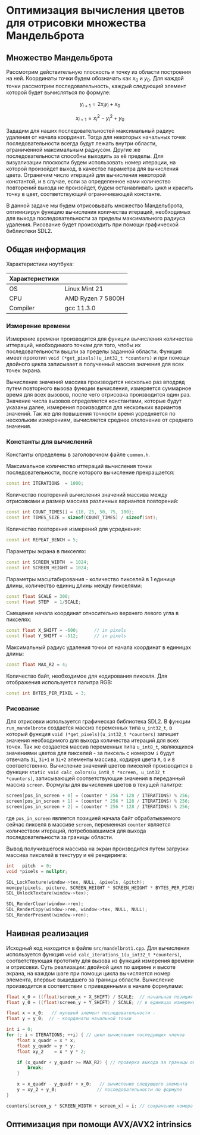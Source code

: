 # Оптимизация вычисления цветов для отрисовки множества Мандельброта

## Множество Мандельброта

Рассмотрим действительную плоскость и точку из области построения на ней. Координаты точки будем обозначать как $x_0$ и $y_0$. Для каждой точки рассмотрим последовательность, каждый следующий элемент которой будет вычисляться по формуле:

$$y_{i+1} = 2 x_i y_i + x_0$$

$$x_{i+1} = x_i^2 - y_i^2 + y_0$$

Зададим для наших последовательностей максимальный радиус удаления от начала координат. Тогда для некоторых начальных точек последовательности всегда будут лежать внутри области, ограниченной максимальным радиусом. Другие же последовательности способны выходить за её пределы. Для визуализации плоскости будем использовать номер итерации, на которой произойдет выход, в качестве параметра для вычисления цвета. Ограничим число итераций для вычисления некоторой константой, и в случае, если за определенное нами количество повторений выхода не произойдет, будем останавливать цикл и красить точку в цвет, соответствующий ограничивающей константе.

В данной задаче мы будем отрисовывать множество Мандельброта, оптимизируя функцию вычисления количества итераций, необходимых для выхода последовательности за пределы максимального радиуса удаления. Рисование будет происходить при помощи графической библиотеки SDL2.

## Общая информация

Характеристики ноутбука:

| Характеристики |                    |
|----------------|--------------------|
| OS             | Linux Mint 21      |
| CPU            | AMD Ryzen 7 5800H  |
| Compiler       | gcc 11.3.0         |

### Измерение времени

Измерение времени производится для функции вычисления количества иттераций, необходимого точкам для того, чтобы их последовательности вышли за пределы заданной области. Функция имеет прототип `void (*get_pixels)(u_int32_t *counters)` и при помощи двойного цикла записывает в полученный массив значения для всех точек экрана.

Вычисление значений массива производится несколько раз вподряд путем повторного вызова функции вычисления, измеряется суммарное время для всех вызовов, после чего отрисовка производится один раз. Значение числа вызовов определяется константами, которые будут указаны далее, измерения производятся для нескольких вариантов значений. Так же для повышения точности время усредняется по нескольким измерениям, вычисляется среднее отклонение от среднего значения. 

### Константы для вычислений
Константы определены в заголовочном файле `common.h`.

Максимальное количество иттераций вычисления точки последовательности, после которого вычисление прекращается:

```c++
const int ITERATIONS  = 1000;
```

Количество повторений вычисления значений массива между отрисовками и размер массива различных вариантов повторений:
```c++
const int COUNT_TIMES[] = {10, 25, 50, 75, 100};
const int TIMES_SIZE = sizeof(COUNT_TIMES) / sizeof(int);
```
Количество повторения измерений для усреднения:

```c++
const int REPEAT_BENCH = 5;
```

Параметры экрана в пикселях:
```c++
const int SCREEN_WIDTH  = 1024;
const int SCREEN_HEIGHT = 1024;
```

Параметры масштабирования - количество пикселей в 1 единице длины, количество единиц длины между пикселями:
```c++
const float SCALE = 300;
const float STEP  = 1/SCALE;
```
Смещение начала координат относительно верхнего левого угла в пикселях:
```c++
const float X_SHIFT = -600;      // in pixels
const float Y_SHIFT = -512;      // in pixels
```
Максимальный радиус удаления точки от начала координат в единицах длины:
```c++
const float MAX_R2 = 4;
```
Количество байт, необходимое для кодирования пикселя. Для отображения используется палитра RGB:
```c++
const int BYTES_PER_PIXEL = 3;
```
### Рисование
Для отрисовки используется графическая библиотека SDL2. В функции `run_mandelbrote` создается массив переменных типа `u_int32_t`, в который функция `void (*get_pixels)(u_int32_t *counters)` запишет значения необходимого для выхода количества итераций для всех точек. Так же создается массив переменных типа `u_int8_t`, являющихся значениями цветов для пикселей - за пиксель с номером `i` будут отвечать `3i`, `3i+1` и `3i+2` элементы массива, кодируя цвета `R`, `G` и `B` соответственно. Вычисление значений цветов пикселей производится в функции `static void calc_colors(u_int8_t *screen, u_int32_t *counters)`, записывающей соответствующие значения в переданный массив `screen`. Формулы для вычисления цветов в текущей палитре:

```c++
screen[pos_in_screen + 0] = (counter * 256 * 128 / ITERATIONS) % 256;
screen[pos_in_screen + 1] = (counter * 256 * 128 / ITERATIONS) % 256;
screen[pos_in_screen + 2] = (counter * 256 * 128 / ITERATIONS) % 256;
```
где `pos_in_screen` является позицией начала байт обрабатываемого сейчас пикселя в массиве `screen`, переменная `counter` является количеством итераций, потребовавшимся для выхода последовательности за границы области.

Вывод получившегося массива на экран производится путем загрузки массива пикселей в текстуру и её рендеринга:

```c++
int   pitch  = 0;
void *pixels = nullptr;

SDL_LockTexture(window->tex, NULL, &pixels, &pitch);
memcpy(pixels, picture, SCREEN_HEIGHT * SCREEN_HEIGHT * BYTES_PER_PIXEL);
SDL_UnlockTexture(window->tex);

SDL_RenderClear(window->ren);
SDL_RenderCopy(window->ren, window->tex, NULL, NULL);
SDL_RenderPresent(window->ren);
```

## Наивная реализация

Исходный код находится в файле `src/mandelbrot1.cpp`. Для вычисления используется функция `void calc_iterations_1(u_int32_t *counters)`, соответствующая прототипу для вызова из функций измерения времени и отрисовки. Суть реализации: двойной цикл по ширине и высоте экрана, на каждом шаге при помощи цикла вычисляется номер элемента, впервые вышедшего за границы области. Вычисление производится в соответствии с приведенными в начале формулами:

```c++
float x_0 = ((float)screen_x + X_SHIFT) / SCALE;  // начальная позиция точки
float y_0 = ((float)screen_y + Y_SHIFT) / SCALE; // в единицах измерения длины

float x = x_0;   // нулевой элемент последовательности -
float y = y_0;  // - координаты начальной точки

int i = 0;
for (; i < ITERATIONS; ++i) { // цикл вычисления последующих членов
    float x_quadr = x * x;
    float y_quadr = y * y;
    float xy_2    = x * y * 2;

    if (x_quadr + y_quadr >= MAX_R2) { // проверка выхода за границы области
        break;
    }

    x = x_quadr - y_quadr + x_0;   // вычисление следующего элемента
    y = xy_2 + y_0;               // последовательности по формуле
}

counters[screen_y * SCREEN_WIDTH + screen_x] = i; // сохранение номера остановки
```

## Оптимизация при помощи AVX/AVX2 intrinsics

